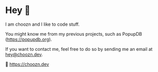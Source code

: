 # Hey 👋

I am choozn and I like to code stuff.

You might know me from my previous projects, such as PopupDB (https://popupdb.org).  

If you want to contact me, feel free to do so by sending me an email at hey@choozn.dev.  

🚀 https://choozn.dev 